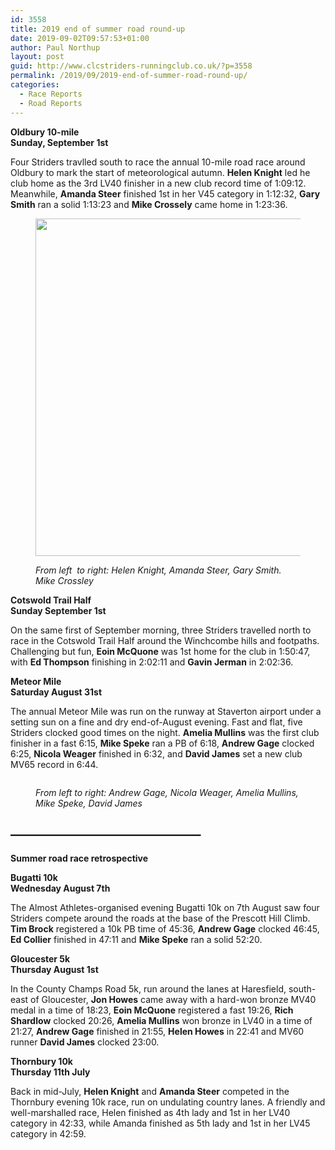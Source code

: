 ```yaml
---
id: 3558
title: 2019 end of summer road round-up
date: 2019-09-02T09:57:53+01:00
author: Paul Northup
layout: post
guid: http://www.clcstriders-runningclub.co.uk/?p=3558
permalink: /2019/09/2019-end-of-summer-road-round-up/
categories:
  - Race Reports
  - Road Reports
---
```

**Oldbury 10-mile  
Sunday, September 1st**

Four Striders travlled south to race the annual 10-mile road race around Oldbury to mark the start of meteorological autumn. **Helen Knight** led he club home as the 3rd LV40 finisher in a new club record time of 1:09:12. Meanwhile, **Amanda Steer** finished 1st in her V45 category in 1:12:32, **Gary Smith** ran a solid 1:13:23 and **Mike Crossely** came home in 1:23:36.<figure class="wp-block-image is-resized">

<img src="http://www.clcstriders-runningclub.co.uk/wplive/wp-content/uploads/2019/09/Oldbury-10.jpg" alt="" class="wp-image-3559" width="800" height="540" /> <figcaption>_From left &nbsp;to right: Helen Knight, Amanda Steer, Gary Smith. Mike Crossley_</figcaption></figure> 

**Cotswold Trail Half  
Sunday September 1st**

On the same first of September morning, three Striders travelled north to race in the Cotswold Trail Half around the Winchcombe hills and footpaths. Challenging but fun, **Eoin McQuone** was 1st home for the club in 1:50:47, with **Ed Thompson** finishing in 2:02:11 and **Gavin Jerman** in 2:02:36.

**Meteor Mile  
Saturday August 31st**

The annual Meteor Mile was run on the runway at Staverton airport under a setting sun on a fine and dry end-of-August evening. Fast and flat, five Striders clocked good times on the night. **Amelia Mullins** was the first club finisher in a fast 6:15, **Mike Speke** ran a PB of 6:18, **Andrew Gage** clocked 6:25, **Nicola Weager** finished in 6:32, and **David James** set a new club MV65 record in 6:44. <figure class="wp-block-image">

<img src="http://www.clcstriders-runningclub.co.uk/wplive/wp-content/uploads/2019/09/Meteor-Mile-1.jpg" alt="" class="wp-image-3566" srcset="http://www.clcstriders-runningclub.co.uk/wplive/wp-content/uploads/2019/09/Meteor-Mile-1.jpg 800w, http://www.clcstriders-runningclub.co.uk/wplive/wp-content/uploads/2019/09/Meteor-Mile-1-300x225.jpg 300w, http://www.clcstriders-runningclub.co.uk/wplive/wp-content/uploads/2019/09/Meteor-Mile-1-768x576.jpg 768w" sizes="(max-width: 800px) 100vw, 800px" /> <figcaption>_From left to right: Andrew Gage, Nicola Weager, Amelia Mullins, Mike Speke, David James_</figcaption></figure> 

## &#8212;&#8212;&#8212;&#8212;&#8212;&#8212;&#8212;&#8212;&#8212;&#8212;&#8212;&#8212;&#8212;&#8212;&#8211;

**Summer road race retrospective** 

**Bugatti 10k  
Wednesday August 7th** 

The Almost Athletes-organised evening Bugatti 10k on 7th August saw four Striders compete around the roads at the base of the Prescott Hill Climb. **Tim Brock** registered a 10k PB time of 45:36, **Andrew Gage** clocked 46:45, **Ed Collier** finished in 47:11 and **Mike Speke** ran a solid 52:20.

**Gloucester 5k  
Thursday August 1st**

In the County Champs Road 5k, run around the lanes at Haresfield, south-east of Gloucester, **Jon Howes** came away with a hard-won bronze MV40 medal in a time of 18:23, **Eoin McQuone** registered a fast 19:26, **Rich Shardlow** clocked 20:26, **Amelia Mullins** won bronze in LV40 in a time of 21:27, **Andrew Gage** finished in 21:55, **Helen Howes** in 22:41 and MV60 runner **David James** clocked 23:00. 

**Thornbury 10k  
Thursday 11th July**

Back in mid-July, **Helen Knight** and **Amanda Steer** competed in the Thornbury evening 10k race, run on undulating country lanes. A friendly and well-marshalled race, Helen finished as 4th lady and 1st in her LV40 category in 42:33, while Amanda finished as 5th lady and 1st in her LV45 category in 42:59.